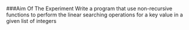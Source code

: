 ###Aim Of The Experiment
Write a program that use non-recursive functions to perform the linear searching operations for a key value in a given list of integers
